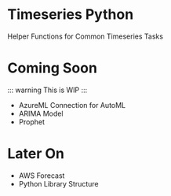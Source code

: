 # Timeseries Python
Helper Functions for Common Timeseries Tasks

# Coming Soon
::: warning
This is WIP
:::

* AzureML Connection for AutoML
* ARIMA Model
* Prophet

# Later On
* AWS Forecast
* Python Library Structure


